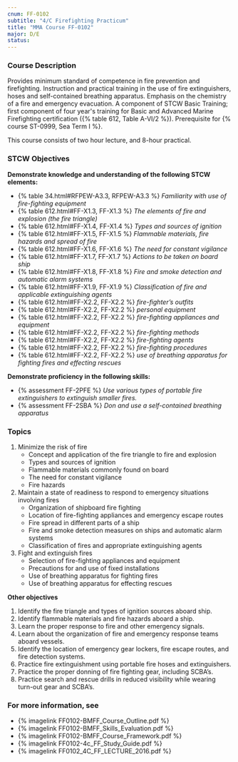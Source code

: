 ```yaml
---
cnum: FF-0102
subtitle: "4/C Firefighting Practicum"
title: "MMA Course FF-0102"
major: D/E
status: 
---
```


### Course Description

Provides minimum standard of competence in fire prevention and firefighting. Instruction and practical training in the use of fire extinguishers, hoses and self-contained breathing apparatus. Emphasis on the chemistry of a fire and emergency evacuation. A component of STCW Basic Training; first component of four year's training for Basic and Advanced Marine Firefighting certification ({% table 612, Table A-VI/2 %}). Prerequisite for {% course ST-0999, Sea Term I %}.

This course consists of two hour lecture, and 8-hour practical.


### STCW Objectives

**Demonstrate knowledge and understanding of the following STCW elements:**

* {% table 34.html#RFPEW-A3.3, RFPEW-A3.3 %} *Familiarity with use of fire-fighting equipment*
* {% table 612.html#FF-X1.3, FF-X1.3 %} *The elements of fire and explosion (the fire triangle)*
* {% table 612.html#FF-X1.4, FF-X1.4 %} *Types and sources of ignition*
* {% table 612.html#FF-X1.5, FF-X1.5 %} *Flammable materials, fire hazards and spread of fire*
* {% table 612.html#FF-X1.6, FF-X1.6 %} *The need for constant vigilance*
* {% table 612.html#FF-X1.7, FF-X1.7 %} *Actions to be taken on board ship*
* {% table 612.html#FF-X1.8, FF-X1.8 %} *Fire and smoke detection and automatic alarm systems*
* {% table 612.html#FF-X1.9, FF-X1.9 %} *Classification of fire and applicable extinguishing agents*
* {% table 612.html#FF-X2.2, FF-X2.2 %} *fire-fighter’s outfits*
* {% table 612.html#FF-X2.2, FF-X2.2 %} *personal equipment*
* {% table 612.html#FF-X2.2, FF-X2.2 %} *fire-fighting appliances and equipment*
* {% table 612.html#FF-X2.2, FF-X2.2 %} *fire-fighting methods*
* {% table 612.html#FF-X2.2, FF-X2.2 %} *fire-fighting agents*
* {% table 612.html#FF-X2.2, FF-X2.2 %} *fire-fighting procedures*
* {% table 612.html#FF-X2.2, FF-X2.2 %} *use of breathing apparatus for fighting fires and effecting rescues*

**Demonstrate proficiency in the following skills:**

* {% assessment FF-2PFE %} *Use various types of portable fire extinguishers to extinguish smaller fires.*
* {% assessment FF-2SBA %} *Don and use a self-contained breathing apparatus*

### Topics

1. Minimize the risk of fire
	* Concept and application of the fire triangle to fire and explosion
	* Types and sources of ignition
	* Flammable materials commonly found on board
	* The need for constant vigilance
	* Fire hazards
2. Maintain a state of readiness to respond to emergency situations involving fires
	* Organization of shipboard fire fighting
	* Location of fire-fighting  appliances and emergency escape routes
	* Fire spread in different parts of a ship
	* Fire and smoke detection measures on ships and automatic alarm systems
	* Classification of fires and appropriate extinguishing agents
3. Fight and extinguish fires
	* Selection of fire-fighting appliances and equipment
	* Precautions for and use of fixed installations
	* Use of breathing apparatus for fighting fires
	* Use of breathing apparatus for effecting rescues



**Other objectives**


1. Identify the fire triangle and types of ignition sources aboard ship.
2. Identify flammable materials and fire hazards aboard a ship.
3. Learn the proper response to fire and other emergency signals.
4. Learn about the organization of fire and emergency response teams aboard vessels.
5. Identify the location of emergency gear lockers, fire escape routes, and fire detection systems.
6. Practice fire extinguishment using portable fire hoses and extinguishers.
7. Practice the proper donning of fire fighting gear, including SCBA’s.
8. Practice search and rescue drills in reduced visibility while wearing turn-out gear and SCBA’s.


### For more information, see 

* {% imagelink FF0102-BMFF_Course_Outline.pdf %} 
* {% imagelink FF0102-BMFF_Skills_Evaluation.pdf %} 
* {% imagelink FF0102-BMFF_Course_Framework.pdf %} 
* {% imagelink FF0102-4c_FF_Study_Guide.pdf %} 
* {% imagelink FF0102_4C_FF_LECTURE_2016.pdf %} 



